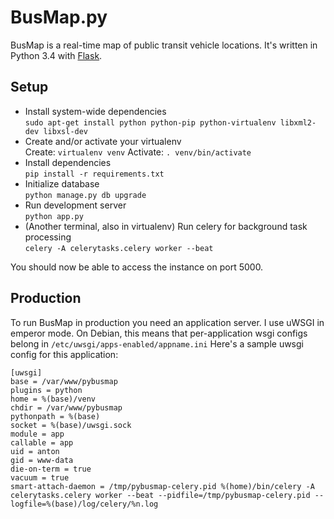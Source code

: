 # BusMap.py
BusMap is a real-time map of public transit vehicle locations. It's written in Python 3.4 with [Flask](http://flask.pocoo.org/).

## Setup
- Install system-wide dependencies  
    `sudo apt-get install python python-pip python-virtualenv libxml2-dev libxsl-dev`
- Create and/or activate your virtualenv    
    Create: `virtualenv venv`
    Activate: `. venv/bin/activate`
- Install dependencies    
    `pip install -r requirements.txt`
- Initialize database   
    `python manage.py db upgrade`
- Run development server    
    `python app.py`
- (Another terminal, also in virtualenv) Run celery for background task processing  
    `celery -A celerytasks.celery worker --beat`

You should now be able to access the instance on port 5000.

## Production
To run BusMap in production you need an application server. I use uWSGI in emperor mode. On Debian, this means that per-application wsgi configs belong in `/etc/uwsgi/apps-enabled/appname.ini`
Here's a sample uwsgi config for this application:

    [uwsgi]
    base = /var/www/pybusmap
    plugins = python
    home = %(base)/venv
    chdir = /var/www/pybusmap
    pythonpath = %(base)
    socket = %(base)/uwsgi.sock
    module = app
    callable = app
    uid = anton
    gid = www-data
    die-on-term = true
    vacuum = true
    smart-attach-daemon = /tmp/pybusmap-celery.pid %(home)/bin/celery -A celerytasks.celery worker --beat --pidfile=/tmp/pybusmap-celery.pid --logfile=%(base)/log/celery/%n.log